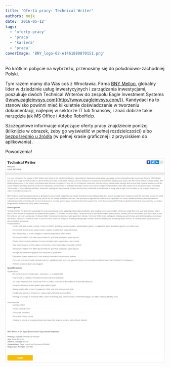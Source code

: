 ```yaml
---
title: 'Oferta pracy: Technical Writer'
authors: mojk
date: '2016-05-12'
tags:
  - 'oferty-pracy'
  - 'praca'
  - 'kariera'
  - 'praca'
coverImage: 'BNY_logo-02-e1461880870151.png'
---
```


Po krótkim pobycie na wybrzeżu, przenosimy się do południowo-zachodniej Polski.

<!--truncate-->

Tym razem mamy dla Was coś z Wrocławia. Firma
[BNY Mellon](https://www.bnymellon.com/emea/en/home.jsp), globalny lider w
dziedzinie usług inwestycyjnych i zarządzania inwestycjami, poszukuje dwóch
Technical Writerów do zespołu Eagle Investment Systems
([www.eagleinvsys.com](http://www.eagleinvsys.com/)). Kandydaci na to stanowisko
powinni mieć kilkuletnie doświadczenie w tworzeniu dokumentacji, najlepiej w
sektorze IT lub finansów, i znać dobrze takie narzędzia jak MS Office i Adobe
RoboHelp.

Szczegółowe informacje dotyczące oferty pracy znajdziecie poniżej (kliknijcie w
obrazek, żeby go wyświetlić w pełnej rozdzielczości) albo
[bezpośrednio u źródła](https://jobs.bnymellon.com/jobs/1517390/Wroclaw-Technical-Writer?lang=en-US)
(w pełnej krasie graficznej i z przyciskiem do aplikowania).

Powodzenia!

![bny_mellon_techwriter](images/bny_mellon_ogloszenie.png)
